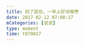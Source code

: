 ```yaml
---
title: 妈了屁也，一早上好冷哦😳
date: 2017-02-12 07:08:17
mCategories: [说说]
type: moment
time: t070817
---
```


